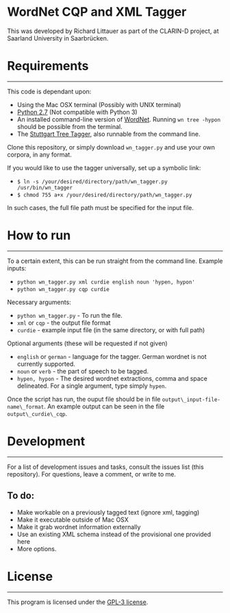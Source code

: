 WordNet CQP and XML Tagger
==============================

This was developed by Richard Littauer as part of the CLARIN-D project,
at Saarland University in Saarbrücken. 

# Requirements
--------------

This code is dependant upon:
  * Using the Mac OSX terminal (Possibly with UNIX terminal)
  * [Python 2.7](http://www.python.org/getit/releases/2.7/) (Not compatible with Python 3)
  * An installed command-line version of [WordNet](http://wordnet.princeton.edu/wordnet/download/). Running `wn tree -hypon` should be possible from the terminal.
  * The [Stuttgart Tree Tagger](http://www.ims.uni-stuttgart.de/projekte/corplex/TreeTagger/), also runnable from the command line.

Clone this repository, or simply download `wn_tagger.py` and use your
own corpora, in any format.

If you would like to use the tagger universally, set up a symbolic link:

  * `$ ln -s /your/desired/directory/path/wn_tagger.py /usr/bin/wn_tagger`
  * `$ chmod 755 a+x /your/desired/directory/path/wn_tagger.py`

In such cases, the full file path must be specified for the input file.

# How to run
------------

To a certain extent, this can be run straight from the command line.
Example inputs: 

  * `python wn_tagger.py xml curdie english noun 'hypen, hypon'`
  * `python wn_tagger.py cqp curdie`

Necessary arguments:
  * `python wn_tagger.py` - To run the file. 
  * `xml` or `cqp` - the output file format
  * `curdie` - example input file (in the same directory, or with full
    path)

Optional arguments (these will be requested if not given)
  * `english` or `german` - language for the tagger. German wordnet is
    not currently supported.
  * `noun` or `verb` - the part of speech to be tagged.
  * `hypen, hypon` - The desired wordnet extractions, comma and space delineated. For a single argument, type simply `hypen`.

Once the script has run, the ouput file should be in file
`output\_input-file-name\_format`. An example output can be seen in
the file `output\_curdie\_cqp`.

# Development
-------------

For a list of development issues and tasks, consult the issues list
(this repository). For questions, leave a comment, or write to me. 

To do:
-------
  * Make workable on a previously tagged text (ignore xml, tagging)
  * Make it executable outside of Mac OSX
  * Make it grab wordnet information externally 
  * Use an existing XML schema instead of the provisional one provided here
  * More options.


# License
-----------

This program is licensed under the [GPL-3 license](http://www.gnu.org/licenses/gpl-3.0.txt). 
